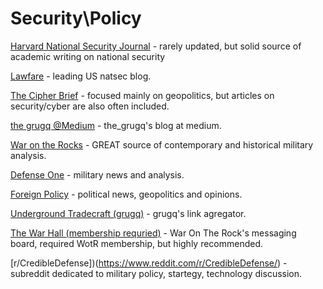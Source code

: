 # Security\Policy

[Harvard National Security Journal](http://harvardnsj.org/) - rarely updated, but solid source of academic writing on national security

[Lawfare](http://www.lawfareblog.com/) - leading US natsec blog.

[The Cipher Brief](https://www.thecipherbrief.com/) - focused mainly on geopolitics, but articles on security/cyber are also often included.

[the grugq @Medium](https://medium.com/@thegrugq/) - the_grugq's blog at medium.

[War on the Rocks](https://warontherocks.com/) - GREAT source of contemporary and historical military analysis.

[Defense One](http://www.defenseone.com/) - military news and analysis.

[Foreign Policy](http://foreignpolicy.com/) - political news, geopolitics and opinions.

[Underground Tradecraft (grugq)](https://grugq.tumblr.com/) - grugq's link agregator.

[The War Hall (membership requried)](https://warontherocks.memberful.com/auth/sign_in) - War On The Rock's messaging board, required WotR membership, but highly recommended.

[r/CredibleDefense])(https://www.reddit.com/r/CredibleDefense/) - subreddit dedicated to military policy, startegy, technology discussion.
